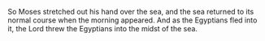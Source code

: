 So Moses stretched out his hand over the sea, and the sea returned to its normal course when the morning appeared. And as the Egyptians fled into it, the Lord threw the Egyptians into the midst of the sea.
